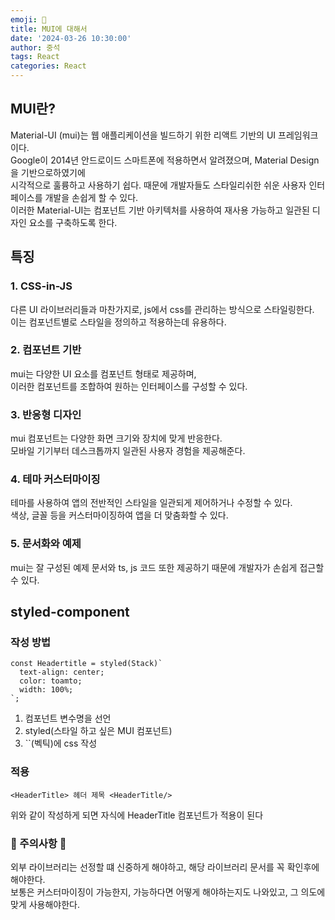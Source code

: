 ```yaml
---
emoji: 📝
title: MUI에 대해서 
date: '2024-03-26 10:30:00'
author: 중석 
tags: React
categories: React  
---
```

## MUI란? 
Material-UI (mui)는 웹 애플리케이션을 빌드하기 위한 리액트 기반의 UI 프레임워크이다.    
Google이 2014년 안드로이드 스마트폰에 적용하면서 알려졌으며, Material Design을 기반으로하였기에    
시각적으로 훌륭하고 사용하기 쉽다. 때문에 개발자들도 스타일리쉬한 쉬운 사용자 인터페이스를 개발을 손쉽게 할 수 있다.    
이러한 Material-UI는 컴포넌트 기반 아키텍처를 사용하여 재사용 가능하고 일관된 디자인 요소를 구축하도록 한다.

## 특징 
### 1. CSS-in-JS
다른 UI 라이브러리들과 마찬가지로, js에서 css를 관리하는 방식으로 스타일링한다.    
이는 컴포넌트별로 스타일을 정의하고 적용하는데 유용하다.

### 2. 컴포넌트 기반
mui는 다양한 UI 요소를 컴포넌트 형태로 제공하며,    
이러한 컴포넌트를 조합하여 원하는 인터페이스를 구성할 수 있다.

### 3. 반응형 디자인
mui 컴포넌트는 다양한 화면 크기와 장치에 맞게 반응한다.    
모바일 기기부터 데스크톱까지 일관된 사용자 경험을 제공해준다.

### 4. 테마 커스터마이징
테마를 사용하여 앱의 전반적인 스타일을 일관되게 제어하거나 수정할 수 있다.    
색상, 글꼴 등을 커스터마이징하여 앱을 더 맞춤화할 수 있다.

### 5. 문서화와 예제
mui는 잘 구성된 예제 문서와 ts, js 코드 또한 제공하기 때문에 개발자가 손쉽게 접근할 수 있다.

## styled-component  
### 작성 방법 
```
const Headertitle = styled(Stack)`
  text-align: center;
  color: toamto;
  width: 100%;
`;
```
1. 컴포넌트 변수명을 선언
2. styled(스타일 하고 싶은 MUI 컴포넌트)  
3. ``(벡틱)에 css 작성 

### 적용 
```
<HeaderTitle> 헤더 제목 <HeaderTitle/>
```
위와 같이 작성하게 되면 자식에 HeaderTitle 컴포넌트가 적용이 된다

### 🚨 주의사항 🚨

외부 라이브러리는 선정할 떄 신중하게 해야하고, 해당 라이브러리 문서를 꼭 확인후에 해야한다.   
보통은 커스터마이징이 가능한지, 가능하다면 어떻게 해야하는지도 나와있고, 그 의도에 맞게 사용해야한다.

```toc
``` 